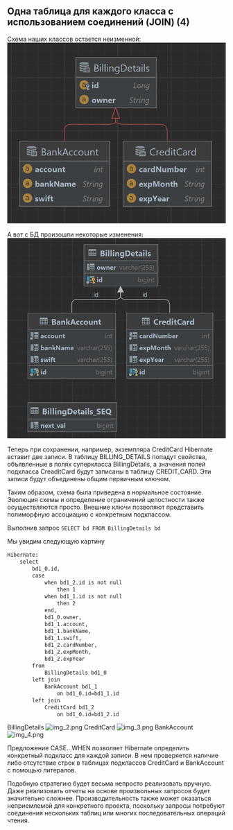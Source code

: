 ## Одна таблица для каждого класса с использованием соединений (JOIN) (4)
Схема наших классов остается неизменной:
![img.png](img.png)

А вот с БД произошли некоторые изменения:
![img_1.png](img_1.png)

Теперь при сохранении, например, экземпляра CreditCard Hibernate вставит две записи. В таблицу BILLING_DETAILS попадут свойства, объявленные в полях суперкласса BillingDetails, а значения полей подкласса CreaditCard будут записаны в таблицу CREDIT_CARD. Эти записи будут объединены общим первичным ключом.

Таким образом, схема была приведена в нормальное состояние. Эволюция схемы и определение ограничений целостности также осуществляются просто.
Внешние ключи позволяют представить полиморфную ассоциацию с конкретным подклассом.

Выполнив запрос
```SELECT bd FROM BillingDetails bd```

Мы увидим следующую картину
```
Hibernate: 
    select
        bd1_0.id,
        case 
            when bd1_2.id is not null 
                then 1 
            when bd1_1.id is not null 
                then 2 
            end,
            bd1_0.owner,
            bd1_1.account,
            bd1_1.bankName,
            bd1_1.swift,
            bd1_2.cardNumber,
            bd1_2.expMonth,
            bd1_2.expYear 
        from
            BillingDetails bd1_0 
        left join
            BankAccount bd1_1 
                on bd1_0.id=bd1_1.id 
        left join
            CreditCard bd1_2 
                on bd1_0.id=bd1_2.id
```
BillingDetails
![img_2.png](img_2.png)
CreditCard
![img_3.png](img_3.png)
BankAccount
![img_4.png](img_4.png)

Предложение CASE…WHEN позволяет Hibernate определить конкретный подкласс для каждой записи. В нем проверяется наличие либо отсутствие строк в таблицах подклассов CreditCard и BankAccount с помощью литералов.

Подобную стратегию будет весьма непросто реализовать вручную. Даже реализовать отчеты на основе произвольных запросов будет значительно сложнее.
Производительность также может оказаться неприемлемой для конкретного проекта, поскольку запросы потребуют соединения нескольких таблиц или многих последовательных операций чтения.